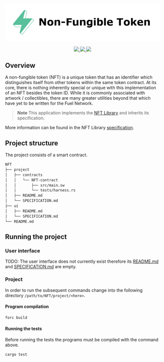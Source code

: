 <p align="center">
    <picture>
        <source media="(prefers-color-scheme: dark)" srcset=".docs/nft-logo_white.png">
        <img alt="light theme" src=".docs/nft-logo_black.png">
    </picture>
</p>

<p align="center">
    <a href="https://crates.io/crates/forc/0.35.3" alt="forc">
        <img src="https://img.shields.io/badge/forc-v0.35.3-orange" />
    </a>
    <a href="https://crates.io/crates/fuel-core/0.17.3" alt="fuel-core">
        <img src="https://img.shields.io/badge/fuel--core-v0.17.3-yellow" />
    </a>
    <a href="https://crates.io/crates/fuels/0.36.1" alt="forc">
        <img src="https://img.shields.io/badge/fuels-v0.36.1-blue" />
    </a>
</p>

## Overview

A non-fungible token (NFT) is a unique token that has an identifier which distinguishes itself from other tokens within the same token contract. At its core, there is nothing inherently special or unique with this implementation of an NFT besides the token ID. While it is commonly associated with artwork / collectibles, there are many greater utilities beyond that which have yet to be written for the Fuel Network.

> **Note** This application implements the [NFT Library](https://github.com/FuelLabs/sway-libs/tree/master/libs/nft/src) and inherits its specification.

More information can be found in the NFT Library [specification](https://github.com/FuelLabs/sway-libs/blob/master/libs/nft/SPECIFICATION.md).

## Project structure

The project consists of a smart contract.

<!--Only show most important files e.g. script to run, build etc.-->

```sh
NFT
├── project
│   ├── contracts
│   │   └── NFT-contract
│   │       ├── src/main.sw
│   │       └── tests/harness.rs
│   ├── README.md
│   └── SPECIFICATION.md
├── ui
│   ├── README.md
│   └── SPECIFICATION.md
└── README.md
```

## Running the project

### User interface

TODO: The user interface does not currently exist therefore its [README.md](ui/README.md) and [SPECIFICATION.md](ui/SPECIFICATION.md) are empty.

### Project

In order to run the subsequent commands change into the following directory `/path/to/NFT/project/<here>`.

#### Program compilation

```bash
forc build
```

#### Running the tests

Before running the tests the programs must be compiled with the command above.

```bash
cargo test
```
